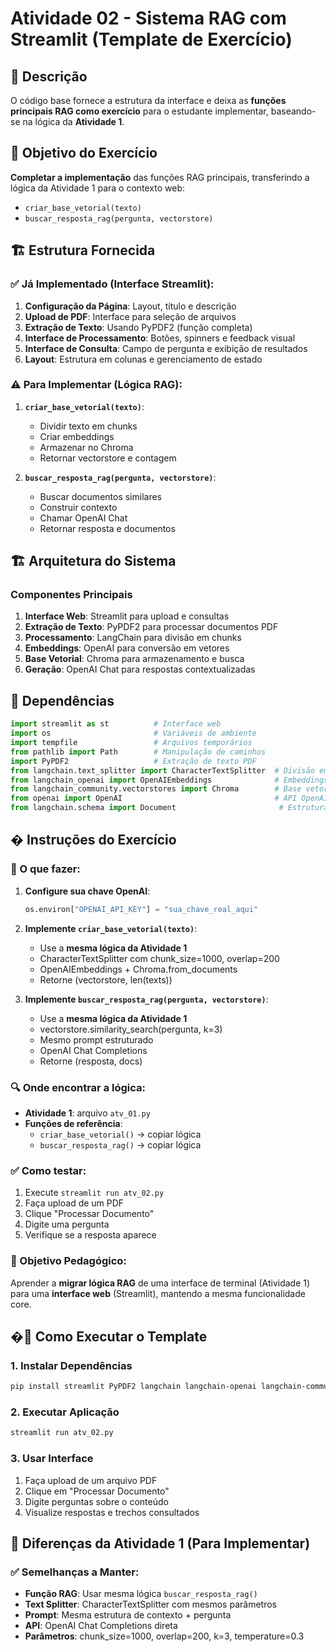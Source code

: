 # Atividade 02 - Sistema RAG com Streamlit (Template de Exercício)

## 📝 Descrição

O código base fornece a estrutura da interface e deixa as **funções principais RAG como exercício** para o estudante implementar, baseando-se na lógica da **Atividade 1**.

## 🎯 Objetivo do Exercício

**Completar a implementação** das funções RAG principais, transferindo a lógica da Atividade 1 para o contexto web:
- `criar_base_vetorial(texto)` 
- `buscar_resposta_rag(pergunta, vectorstore)`

## 🏗️ Estrutura Fornecida

### ✅ **Já Implementado (Interface Streamlit):**

1. **Configuração da Página**: Layout, título e descrição
2. **Upload de PDF**: Interface para seleção de arquivos
3. **Extração de Texto**: Usando PyPDF2 (função completa)
4. **Interface de Processamento**: Botões, spinners e feedback visual
5. **Interface de Consulta**: Campo de pergunta e exibição de resultados
6. **Layout**: Estrutura em colunas e gerenciamento de estado

### ⚠️ **Para Implementar (Lógica RAG):**

1. **`criar_base_vetorial(texto)`**: 
   - Dividir texto em chunks
   - Criar embeddings 
   - Armazenar no Chroma
   - Retornar vectorstore e contagem

2. **`buscar_resposta_rag(pergunta, vectorstore)`**:
   - Buscar documentos similares
   - Construir contexto
   - Chamar OpenAI Chat
   - Retornar resposta e documentos

## 🏗️ Arquitetura do Sistema

### Componentes Principais

1. **Interface Web**: Streamlit para upload e consultas
2. **Extração de Texto**: PyPDF2 para processar documentos PDF
3. **Processamento**: LangChain para divisão em chunks
4. **Embeddings**: OpenAI para conversão em vetores
5. **Base Vetorial**: Chroma para armazenamento e busca
6. **Geração**: OpenAI Chat para respostas contextualizadas

## 🔧 Dependências

```python
import streamlit as st          # Interface web
import os                       # Variáveis de ambiente
import tempfile                 # Arquivos temporários
from pathlib import Path        # Manipulação de caminhos
import PyPDF2                   # Extração de texto PDF
from langchain.text_splitter import CharacterTextSplitter  # Divisão em chunks
from langchain_openai import OpenAIEmbeddings              # Embeddings
from langchain_community.vectorstores import Chroma        # Base vetorial
from openai import OpenAI                                  # API OpenAI
from langchain.schema import Document                       # Estrutura de documentos
```

## � Instruções do Exercício

### 🎯 O que fazer:

1. **Configure sua chave OpenAI**:
   ```python
   os.environ["OPENAI_API_KEY"] = "sua_chave_real_aqui"
   ```

2. **Implemente `criar_base_vetorial(texto)`**:
   - Use a **mesma lógica da Atividade 1**
   - CharacterTextSplitter com chunk_size=1000, overlap=200
   - OpenAIEmbeddings + Chroma.from_documents
   - Retorne (vectorstore, len(texts))

3. **Implemente `buscar_resposta_rag(pergunta, vectorstore)`**:
   - Use a **mesma lógica da Atividade 1**
   - vectorstore.similarity_search(pergunta, k=3)
   - Mesmo prompt estruturado
   - OpenAI Chat Completions
   - Retorne (resposta, docs)

### 🔍 Onde encontrar a lógica:
- **Atividade 1**: arquivo `atv_01.py`
- **Funções de referência**: 
  - `criar_base_vetorial()` → copiar lógica
  - `buscar_resposta_rag()` → copiar lógica

### ✅ Como testar:
1. Execute `streamlit run atv_02.py`
2. Faça upload de um PDF
3. Clique "Processar Documento"
4. Digite uma pergunta
5. Verifique se a resposta aparece

### 🎯 Objetivo Pedagógico:
Aprender a **migrar lógica RAG** de uma interface de terminal (Atividade 1) para uma **interface web** (Streamlit), mantendo a mesma funcionalidade core.

## �🚀 Como Executar o Template

### 1. Instalar Dependências
```bash
pip install streamlit PyPDF2 langchain langchain-openai langchain-community openai chromadb
```

### 2. Executar Aplicação
```bash
streamlit run atv_02.py
```

### 3. Usar Interface
1. Faça upload de um arquivo PDF
2. Clique em "Processar Documento"
3. Digite perguntas sobre o conteúdo
4. Visualize respostas e trechos consultados

## 🎯 Diferenças da Atividade 1 (Para Implementar)

### ✅ Semelhanças a Manter:
- **Função RAG**: Usar mesma lógica `buscar_resposta_rag()`
- **Text Splitter**: CharacterTextSplitter com mesmos parâmetros
- **Prompt**: Mesma estrutura de contexto + pergunta
- **API**: OpenAI Chat Completions direta
- **Parâmetros**: chunk_size=1000, overlap=200, k=3, temperature=0.3
